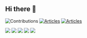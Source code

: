 ## Hi there 👋

<!--
**yutanpo1227/yutanpo1227** is a ✨ _special_ ✨ repository because its `README.md` (this file) appears on your GitHub profile.

Here are some ideas to get you started:

- 🔭 I’m currently working on ...
- 🌱 I’m currently learning ...
- 👯 I’m looking to collaborate on ...
- 🤔 I’m looking for help with ...
- 💬 Ask me about ...
- 📫 How to reach me: ...
- 😄 Pronouns: ...
- ⚡ Fun fact: ...
-->

![Contributions](https://badgen.net/github/commits/long-910/long-910.github.io)
[![Articles](https://badgen.org/img/zenn/yutapon_juice/articles?style=plastic)](https://zenn.dev/yutapon_juice)
[![Articles](https://badgen.org/img/zenn/yukoma/articles?style=plastic&label=Work+Article)](https://zenn.dev/yukoma)

![](http://github-profile-summary-cards.vercel.app/api/cards/profile-details?username=yutanpo1227&theme=gruvbox)
![](http://github-profile-summary-cards.vercel.app/api/cards/repos-per-language?username=yutanpo1227&theme=gruvbox)
![](http://github-profile-summary-cards.vercel.app/api/cards/most-commit-language?username=yutanpo1227&theme=gruvbox)
![](http://github-profile-summary-cards.vercel.app/api/cards/stats?username=yutanpo1227&theme=gruvbox)
![](http://github-profile-summary-cards.vercel.app/api/cards/productive-time?username=yutanpo1227&theme=gruvbox&utcOffset=9)
